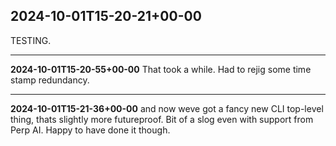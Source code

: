 **2024-10-01T15-20-21+00-00**
---
TESTING.

---
**2024-10-01T15-20-55+00-00**
That took a while. Had to rejig some time stamp redundancy.

---
**2024-10-01T15-21-36+00-00**
and now weve got a fancy new CLI top-level thing, thats slightly more futureproof. Bit of a slog even with support from Perp AI. Happy to have done it though.